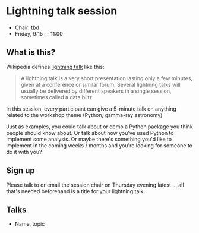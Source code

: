 # Lightning talk session

* Chair: [tbd]()
* Friday, 9:15 -- 11:00

## What is this?

Wikipedia defines [lightning talk](https://en.wikipedia.org/wiki/Lightning_talk) like this:

> A lightning talk is a very short presentation lasting only a few minutes,
> given at a conference or similar forum.
> Several lightning talks will usually be delivered by different speakers
> in a single session, sometimes called a data blitz.

In this session, every participant can give a 5-minute talk on anything
related to the workshop theme (Python, gamma-ray astronomy)

Just as examples, you could talk about or demo a Python package you think
people should know about. Or talk about how you've used Python to implement
some analysis. Or maybe there's something you'd like to implement in the
coming weeks / months and you're looking for someone to do it with you?

## Sign up

Please talk to or email the session chair on Thursday evening latest ...
all that's needed beforehand is a title for your lightning talk.

## Talks

* Name, topic
